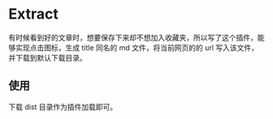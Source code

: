 # Extract

有时候看到好的文章时，想要保存下来却不想加入收藏夹，所以写了这个插件，能够实现点击图标，生成 title 同名的 md 文件，将当前网页的的 url 写入该文件，并下载到默认下载目录。

## 使用

下载 dist 目录作为插件加载即可。